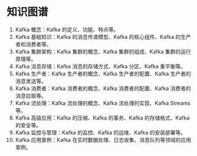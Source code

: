 # 知识图谱

1. Kafka 概念：Kafka 的定义、功能、特点等。
2. Kafka 基础知识：Kafka 的消息传递模型、Kafka 的核心组件、Kafka 的生产者和消费者等。
3. Kafka 集群架构：Kafka 集群的概念、Kafka 集群的组成、Kafka 集群的运行原理等。
4. Kafka 消息存储：Kafka 消息的存储方式、Kafka 分区、Kafka 重平衡等。
5. Kafka 生产者：Kafka 生产者的概念、Kafka 生产者的配置、Kafka 生产者的消息发送等。
6. Kafka 消费者：Kafka 消费者的概念、Kafka 消费者的配置、Kafka 消费者的消息拉取等。
7. Kafka 流处理：Kafka 流处理的概念、Kafka 流处理的实现、Kafka Streams 等。
8. Kafka 高级应用：Kafka 的压缩、Kafka 的事务、Kafka 的存储格式、Kafka 的安全等。
9. Kafka 监控与管理：Kafka 的监控、Kafka 的运维、Kafka 的安装部署等。
10. Kafka 应用案例：Kafka 在实时数据处理、日志收集、消息队列等领域的应用案例。